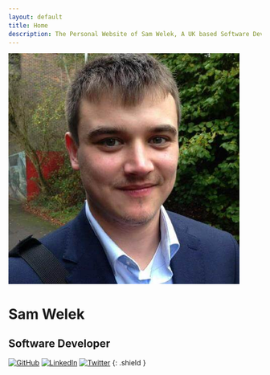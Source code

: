 ```yaml
---
layout: default
title: Home
description: The Personal Website of Sam Welek, A UK based Software Developer. Here I showcase all my latest projects, guides, and blog posts. Come take a look!
---
```


<div class="home-section-content">
  <img class="profile-img" src="assets/images/profile.jpg" alt="Profile Picture">
  <div class="typing">
    <h1>Sam Welek</h1>
    <h2>Software Developer</h2>
  </div>
</div>

[![GitHub][github-shield]][github-url]
[![LinkedIn][linkedin-shield]][linkedin-url]
[![Twitter][twitter-shield]][twitter-url]
{: .shield }

<!-- Contact Specific -->
[github-shield]: https://img.shields.io/badge/-GitHub-black.svg?style=for-the-badge&logo=github&colorB=555
[github-url]: https://github.com/tiberiushunter

[linkedin-shield]: https://img.shields.io/badge/-LinkedIn-black.svg?style=for-the-badge&logo=linkedin&colorB=555
[linkedin-url]: https://linkedin.com/in/sam-welek

[twitter-shield]: https://img.shields.io/badge/-Twitter-black.svg?style=for-the-badge&logo=twitter&colorB=555
[twitter-url]: https://twitter.com/samwele
